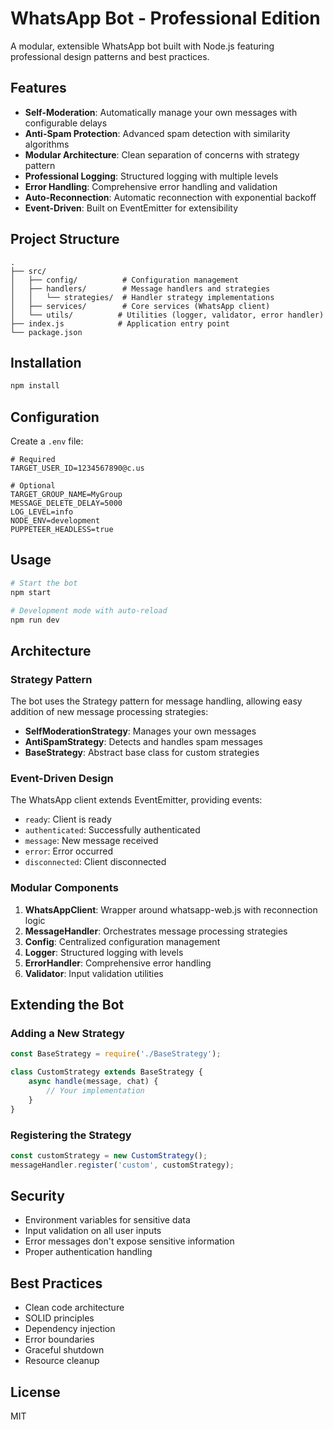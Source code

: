 # WhatsApp Bot - Professional Edition

A modular, extensible WhatsApp bot built with Node.js featuring professional design patterns and best practices.

## Features

- **Self-Moderation**: Automatically manage your own messages with configurable delays
- **Anti-Spam Protection**: Advanced spam detection with similarity algorithms
- **Modular Architecture**: Clean separation of concerns with strategy pattern
- **Professional Logging**: Structured logging with multiple levels
- **Error Handling**: Comprehensive error handling and validation
- **Auto-Reconnection**: Automatic reconnection with exponential backoff
- **Event-Driven**: Built on EventEmitter for extensibility

## Project Structure

```
.
├── src/
│   ├── config/          # Configuration management
│   ├── handlers/        # Message handlers and strategies
│   │   └── strategies/  # Handler strategy implementations
│   ├── services/        # Core services (WhatsApp client)
│   └── utils/          # Utilities (logger, validator, error handler)
├── index.js            # Application entry point
└── package.json
```

## Installation

```bash
npm install
```

## Configuration

Create a `.env` file:

```env
# Required
TARGET_USER_ID=1234567890@c.us

# Optional
TARGET_GROUP_NAME=MyGroup
MESSAGE_DELETE_DELAY=5000
LOG_LEVEL=info
NODE_ENV=development
PUPPETEER_HEADLESS=true
```

## Usage

```bash
# Start the bot
npm start

# Development mode with auto-reload
npm run dev
```

## Architecture

### Strategy Pattern
The bot uses the Strategy pattern for message handling, allowing easy addition of new message processing strategies:

- **SelfModerationStrategy**: Manages your own messages
- **AntiSpamStrategy**: Detects and handles spam messages
- **BaseStrategy**: Abstract base class for custom strategies

### Event-Driven Design
The WhatsApp client extends EventEmitter, providing events:
- `ready`: Client is ready
- `authenticated`: Successfully authenticated
- `message`: New message received
- `error`: Error occurred
- `disconnected`: Client disconnected

### Modular Components

1. **WhatsAppClient**: Wrapper around whatsapp-web.js with reconnection logic
2. **MessageHandler**: Orchestrates message processing strategies
3. **Config**: Centralized configuration management
4. **Logger**: Structured logging with levels
5. **ErrorHandler**: Comprehensive error handling
6. **Validator**: Input validation utilities

## Extending the Bot

### Adding a New Strategy

```javascript
const BaseStrategy = require('./BaseStrategy');

class CustomStrategy extends BaseStrategy {
    async handle(message, chat) {
        // Your implementation
    }
}
```

### Registering the Strategy

```javascript
const customStrategy = new CustomStrategy();
messageHandler.register('custom', customStrategy);
```

## Security

- Environment variables for sensitive data
- Input validation on all user inputs
- Error messages don't expose sensitive information
- Proper authentication handling

## Best Practices

- Clean code architecture
- SOLID principles
- Dependency injection
- Error boundaries
- Graceful shutdown
- Resource cleanup

## License

MIT
